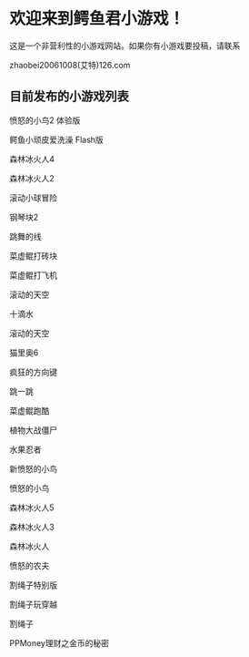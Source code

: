 <!--禁止FinderMister进入本站搞事-->
<h1>欢迎来到鳄鱼君小游戏！</h1>
<p>这是一个非营利性的小游戏网站。如果你有小游戏要投稿，请联系<p href="mailto:zhaobei20061008@126.com">zhaobei20061008(艾特)126.com</p></p>

<h2>目前发布的小游戏列表</h2>
<!--<p href="http://superfishmemz.gitee.io/*码云仓库名称*">*游戏名称*</p>-->
<p href="http://superfishmemz.gitee.io/AngryBirdsRadox">愤怒的小鸟2 体验版</p>
<p href="http://superfishmemz.gitee.io/Wheres-My-Water">鳄鱼小顽皮爱洗澡 Flash版</p>
<p href="http://superfishmemz.gitee.io/fbwg4/game.html">森林冰火人4</p>
<p href="http://superfishmemz.gitee.io/fbwg2/game.html">森林冰火人2</p>
<p href="http://superfishmemz.gitee.io/skyball">滚动小球冒险</p>
<p href="http://superfishmemz.gitee.io/magictiles">钢琴块2</p>
<p href="http://superfishmemz.gitee.io/dancingline">跳舞的线</p>
<p href="http://superfishmemz.gitee.io/cxk-ball">菜虚鲲打砖块</p>
<p href="http://superfishmemz.gitee.io/cxk-ball-hitplane">菜虚鲲打飞机</p>
<p href="http://superfishmemz.gitee.io/ScratchGame/滚动的天空.html">滚动的天空</p>
<p href="http://superfishmemz.gitee.io/ScratchGame/十滴水.html">十滴水</p>
<p href="http://superfishmemz.gitee.io/ScratchGame/滚动的天空.html">滚动的天空</p>
<p href="http://superfishmemz.gitee.io/ScratchGame/猫里奥6.html">猫里奥6</p>
<p href="http://superfishmemz.gitee.io/ScratchGame/疯狂的方向键.html">疯狂的方向键</p>
<p href="http://superfishmemz.gitee.io/ScratchGame/跳一跳.html">跳一跳</p>
<p href="http://superfishmemz.gitee.io/cxkH5">菜虚鲲跑酷</p>
<p href="http://superfishmemz.gitee.io/NewPvzJs">植物大战僵尸</p>
<p href="http://superfishmemz.gitee.io/fruit-ninja">水果忍者</p>
<p href="http://superfishmemz.gitee.io/AngryFinches">新愤怒的小鸟</p>
<p href="http://superfishmemz.gitee.io/abh5">愤怒的小鸟</p>
<p href="http://superfishmemz.gitee.io/elements">森林冰火人5</p>
<p href="http://superfishmemz.gitee.io/fbwgtheicetemple/game.html">森林冰火人3</p>
<p href="http://superfishmemz.gitee.io/FireboyAndWatergirl/game.html">森林冰火人</p>
<p href="http://superfishmemz.gitee.io/farmer-s_revenge">愤怒的农夫</p>
<p href="http://superfishmemz.gitee.io/cut-the-rope-vivid-edition">割绳子特别版</p>
<p href="http://superfishmemz.gitee.io/cuttheropetimetravel">割绳子玩穿越</p>
<p href="http://superfishmemz.gitee.io/cuttherope">割绳子</p>
<p href="https://s.wcd.im/v/28k8iZ35/?qr=">PPMoney理财之金币的秘密</p>
